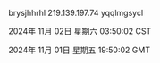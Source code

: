 brysjhhrhl 219.139.197.74 yqqlmgsycl

2024年 11月 02日 星期六 03:50:02 CST

2024年 11月 01日 星期五 19:50:02 GMT
